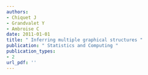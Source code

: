 ```yaml
---
authors: 
- Chiquet J 
- Grandvalet Y 
- Ambroise C 
date: 2011-01-01
title: " Inferring multiple graphical structures "
publication: " Statistics and Computing "
publication_types:
- 2
url_pdf: ''
---
```

